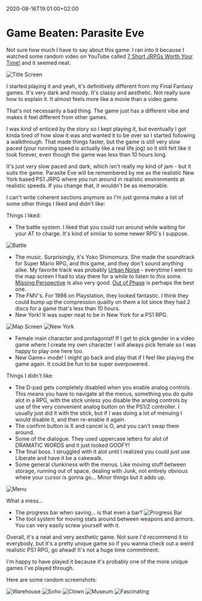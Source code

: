 2020-08-16T19:01:00+02:00
# Game Beaten: Parasite Eve

Not sure how much I have to say about this game. I ran into it because I watched some random video on YouTube called [7 Short JRPGs Worth Your Time!](https://www.youtube.com/watch?v=his5UC5195I) and it seemed neat. 

![Title Screen](https://lambdan.se/img/2020-08-16_18-58-36.096.png)

I started playing it and yeah, it's definitively different from my Final Fantasy games. It's very dark and moody. It's classy and aesthetic. Not really sure how to explain it. It almost feels more like a movie than a video game.

That's not necessarily a bad thing. The game just has a different vibe and makes it feel different from other games.

I was kind of enticed by the story so I kept playing it, but eventually I got kinda tired of how slow it was and wanted it to be over so I started following a walkthrough. That made things faster, but the game is still very slow paced (your running speed is actually like a real life jog) so it still felt like it took forever, even though the game was less than 10 hours long. 

It's just very slow paced and dark, which isn't really my kind of jam - but it suits the game. Parasite Eve will be remembered by me as the realistic New York based PS1 JRPG where you run around in realistic environments at realistic speeds. If you change that, it wouldn't be as memorable.

I can't write coherent sections anymore so I'm just gonna make a list of some other things I liked and didn't like:

Things I liked:

- The battle system. I liked that you could run around while waiting for your AT to charge. It's kind of similar to some newer RPG's I suppose.

![Battle](https://lambdan.se/img/2020-08-16_18-58-36.149.png)

- The music. Surprisingly, it's Yoko Shimomura. She made the soundtrack for Super Mario RPG, and this game, and they don't sound anything alike. My favorite track was probably [Urban Noise](https://www.youtube.com/watch?v=V7fhN_p1el0) - everytime I went to the map screen I had to stay there for a while to listen to this some. [Missing Perspective](https://www.youtube.com/watch?v=mXoHO2hxfYs) is also very good. [Out of Phase](https://www.youtube.com/watch?v=KyOR3tAUCiQ) is perhaps the best one.
- The FMV's. For 1998 on Playstation, they looked fantastic. I think they could bump up the compression quality on them a lot since they had 2 discs for a game that's less than 10 hours. 
- New York! It was super neat to be in New York for a PS1 RPG. 

![Map Screen](https://lambdan.se/img/2020-08-16_18-58-36.075.png)
![New York](https://lambdan.se/img/2020-08-16_18-58-35.933.png)

- Female main character and protagonist! If I get to pick gender in a video game where I create my own character I will always pick female so I was happy to play one here too.
- New Game+ mode! I might go back and play that if I feel like playing the game again. It could be fun to be super overpowered.


Things I didn't like:

- The D-pad gets completely disabled when you enable analog controls. This means you have to navigate all the menus, something you do quite alot in a RPG, with the stick unless you disable the analog controls by use of the very convenient analog button on the PS1/2 controller. I usually just did it with the stick, but if I was doing a lot of menuing I would disable it, and then re-enable it again.
- The confirm button is X and cancel is O, and you can't swap them around.
- Some of the dialogue. They used uppercase letters for alot of DRAMATIC WORDS and it just looked GOOFY!
- The final boss. I struggled with it alot until I realized you could just use Liberate and have it be a cakewalk. 
- Some general clunkiness with the menus. Like moving stuff between storage, running out of space, dealing with Junk, not entirely obvious where your cursor is gonna go... Minor things but it adds up.

![Menu](https://lambdan.se/img/2020-08-16_18-58-36.052.png)
<figcaption>What a mess...</figcaption>

- The progress bar when saving... is that even a bar? ![Progress Bar](https://lambdan.se/img/2020-08-16_18-35-27.913.gif)
- The tool system for moving stats around between weapons and armors. You can very easily screw yourself with it.

Overall, it's a neat and very aesthetic game. Not sure I'd recommend it to everybody, but it's a pretty unique game so if you wanna check out a weird realistic PS1 RPG, go ahead! It's not a huge time commitment. 

I'm happy to have played it because it's probably one of the more unique games I've played through.

Here are some random screenshots:

![Warehouse](https://lambdan.se/img/2020-08-16_18-58-36.125.png)
![Soho](https://lambdan.se/img/2020-08-16_18-58-35.980.png)
![Clown](https://lambdan.se/img/2020-08-16_18-58-35.956.png)
![Museum](https://lambdan.se/img/2020-08-16_18-58-36.030.png)
![Fascinating](https://lambdan.se/img/2020-08-16_18-58-36.008.png)

